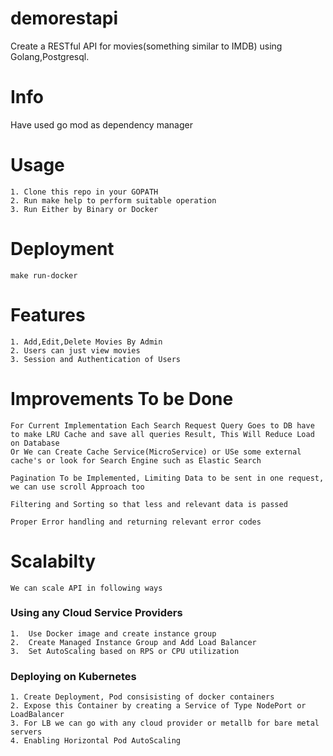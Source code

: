 # demorestapi
Create a RESTful API for movies(something similar to IMDB) using Golang,Postgresql.

# Info
Have used go mod as dependency manager

# Usage
    1. Clone this repo in your GOPATH 
    2. Run make help to perform suitable operation 
    3. Run Either by Binary or Docker 

# Deployment
    make run-docker

# Features
    1. Add,Edit,Delete Movies By Admin
    2. Users can just view movies
    3. Session and Authentication of Users

# Improvements To be Done
    For Current Implementation Each Search Request Query Goes to DB have to make LRU Cache and save all queries Result, This Will Reduce Load on Database  
    Or We can Create Cache Service(MicroService) or USe some external cache's or look for Search Engine such as Elastic Search

    Pagination To be Implemented, Limiting Data to be sent in one request, we can use scroll Approach too

    Filtering and Sorting so that less and relevant data is passed

    Proper Error handling and returning relevant error codes
    
# Scalabilty
    We can scale API in following ways
### Using any Cloud Service Providers
    1.  Use Docker image and create instance group  
    2.  Create Managed Instance Group and Add Load Balancer 
    3.  Set AutoScaling based on RPS or CPU utilization 

### Deploying on Kubernetes
    1. Create Deployment, Pod consisisting of docker containers 
    2. Expose this Container by creating a Service of Type NodePort or LoadBalancer 
    3. For LB we can go with any cloud provider or metallb for bare metal servers 
    4. Enabling Horizontal Pod AutoScaling 

